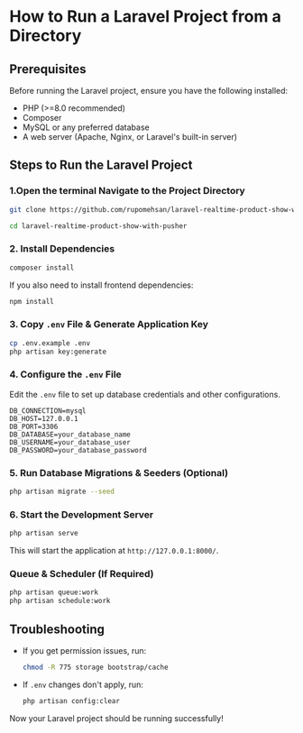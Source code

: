 # How to Run a Laravel Project from a Directory

## Prerequisites

Before running the Laravel project, ensure you have the following installed:

-   PHP (>=8.0 recommended)
-   Composer
-   MySQL or any preferred database
-   A web server (Apache, Nginx, or Laravel's built-in server)

## Steps to Run the Laravel Project

### 1.Open the terminal Navigate to the Project Directory

```sh
git clone https://github.com/rupomehsan/laravel-realtime-product-show-with-pusher.git
```

```sh
cd laravel-realtime-product-show-with-pusher
```

### 2. Install Dependencies

```sh
composer install
```

If you also need to install frontend dependencies:

```sh
npm install
```

### 3. Copy `.env` File & Generate Application Key

```sh
cp .env.example .env
php artisan key:generate
```

### 4. Configure the `.env` File

Edit the `.env` file to set up database credentials and other configurations.

```env
DB_CONNECTION=mysql
DB_HOST=127.0.0.1
DB_PORT=3306
DB_DATABASE=your_database_name
DB_USERNAME=your_database_user
DB_PASSWORD=your_database_password
```

### 5. Run Database Migrations & Seeders (Optional)

```sh
php artisan migrate --seed
```

### 6. Start the Development Server

```sh
php artisan serve
```

This will start the application at `http://127.0.0.1:8000/`.

### Queue & Scheduler (If Required)

```sh
php artisan queue:work
php artisan schedule:work
```

## Troubleshooting

-   If you get permission issues, run:
    ```sh
    chmod -R 775 storage bootstrap/cache
    ```
-   If `.env` changes don't apply, run:
    ```sh
    php artisan config:clear
    ```

Now your Laravel project should be running successfully!
